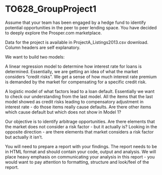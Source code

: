 # TO628_GroupProject1

Assume that your team has been engaged by a hedge fund to identify potential opportunities in the peer to peer lending space. You have decided to deeply explore the Prosper.com marketplace.

Data for the project is available in ProjectA_Listings2013.csv  download. Column headers are self explanatory.

We want to build two models:

A linear regression model to determine how interest rate for loans is determined. Essentially, we are getting an idea of what the market considers “credit risks”. We get a sense of how much interest rate premium is demanded by the market for compensating for a specific credit risk.

A logistic model of what factors lead to a loan default. Essentially we want to check our understanding from the last model. All the items that the last model showed as credit risks leading to compensatory adjustment in interest rate - do those items really cause defaults. Are there other items which cause default but which does not show in Model 1?

Our objective is to identify arbitrage opportunities. Are there elements that the market does not consider a risk factor - but it actually is? Looking in the opposite direction - are there elements that market considers a risk factor but actually it isn’t.

You will need to prepare a report with your findings. The report needs to be in HTML format and should contain  your code, output and analysis. We will place heavy emphasis on communicating your analysis in this report - you would want to pay attention to formatting, structure and look/feel of the report.
